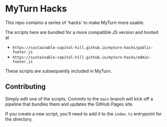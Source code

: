 # MyTurn Hacks

This repo contains a series of 'hacks' to make MyTurn more usable.

The scripts here are bundled for a more compatible JS version and hosted at

- `https://sustainable-capitol-hill.github.io/myturn-hacks/public-footer.js`
- `https://sustainable-capitol-hill.github.io/myturn-hacks/admin-footer.js`

These scripts are subsequently included in MyTurn.

## Contributing

Simply edit one of the scripts. Commits to the `main` branch will kick off a
pipeline that bundles them and updates the GitHub Pages site.

If you create a new script, you'll need to add it to the `index.ts` entrypoint
for the directory.
